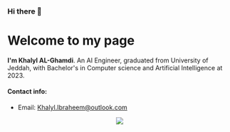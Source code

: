 ### Hi there 👋

# Welcome to my page
**I'm Khalyl AL-Ghamdi**.
An AI Engineer, graduated from University of Jeddah, with Bachelor's in Computer science and Artificial Intelligence at 2023.

#### Contact info:
- Email: Khalyl.Ibraheem@outlook.com


<p align="center">
    <a href="https://git.io/streak-stats">
        <img src=https://streak-stats.demolab.com/?user=KhalylDammas&&theme=tokyonight&&hide_border=true&card_width=495>
    </a>
</p>
<!--
**KhalylDammas/KhalylDammas** is a ✨ _special_ ✨ repository because its `README.md` (this file) appears on your GitHub profile.

Here are some ideas to get you started:

- 🔭 I’m currently working on ...
- 🌱 I’m currently learning ...
- 👯 I’m looking to collaborate on ...
- 🤔 I’m looking for help with ...
- 💬 Ask me about ...
- 📫 How to reach me: ...
- 😄 Pronouns: ...
- ⚡ Fun fact: ...
-->
